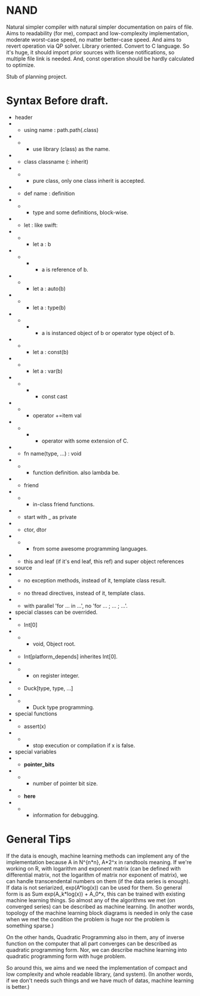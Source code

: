 # NAND
Natural simpler compiler with natural simpler documentation on pairs of file.
Aims to readability (for me), compact and low-complexity implementation, moderate worst-case speed, no matter better-case speed.
And aims to revert operation via QP solver. Library oriented. Convert to C language. So it's huge, it should import prior sources with license notifications, so multiple file link is needed. And, const operation should be hardly calculated to optimize.  

Stub of planning project.

# Syntax Before draft.
* header
* * using name : path.path(.class)
* * * use library (class) as the name.
* * class classname (: inherit)
* * * pure class, only one class inherit is accepted.
* * def name : definition
* * * type and some definitions, block-wise.
* * let : like swift:
* * * let a : b
* * * * a is reference of b.
* * * let a : auto(b)
* * * let a : type(b)
* * * * a is instanced object of b or operator type object of b.
* * * let a : const(b)
* * * let a : var(b)
* * * * const cast
* * * operator +=item val
* * * * operator with some extension of C.
* * fn name(type, ...) : void
* * * function definition. also lambda be.
* * friend
* * * in-class friend functions.
* * start with _ as private
* * ctor, dtor
* * * from some awesome programming languages.
* * this and leaf (if it's end leaf, this ref) and super object references
* source
* * no exception methods, instead of it, template class result.
* * no thread directives, instead of it, template class.
* * with parallel 'for ... in ...', no 'for ... ; ... ; ...'.
* special classes can be overrided.
* * Int\[0\]
* * * void, Object root.
* * Int\[platform_depends\] inherites Int\[0\].
* * * on register integer.
* * Duck[type, type, ...]
* * * Duck type programming.
* special functions
* * assert(x)
* * * stop execution or compilation if x is false.
* special variables
* * __pointer_bits__
* * * number of pointer bit size.
* * __here__
* * * information for debugging.

# General Tips
If the data is enough, machine learning methods can implement any of the implementation because A in N^{n\*n}, A\*2^x in randtools meaning.
If we're working on R, with logarithm and exponent matrix (can be defined with differential matrix, not the logarithm of matrix nor exponent of matrix), we can handle transcendental numbers on them (if the data series is enough). If data is not seriarized, exp(A\*log(x)) can be used for them. So general form is as Sum exp(A_k\*log(x)) + A_0\*x, this can be trained with existing machine learning things. So almost any of the algorithms we met (on converged series) can be described as machine learning. (In another words, topology of the machine learning block diagrams is needed in only the case when we met the condition the problem is huge nor the problem is something sparse.)

On the other hands, Quadratic Programming also in them, any of inverse function on the computer that all part converges can be described as quadratic programming form.
Nor, we can describe machine learning into quadratic programming form with huge problem. 

So around this, we aims and we need the implementation of compact and low complexity and whole readable library, (and system). (In another words, if we don't needs such things and we have much of datas, machine learning is better.)
